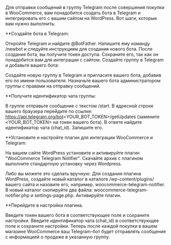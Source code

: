 Для отправки сообщений в группу Telegram после совершения покупки в WooCommerce, вам понадобится создать бота в Telegram и интегрировать его с вашим сайтом на WordPress. Вот шаги, которые вам нужно выполнить:

**Создайте бота в Telegram:

Откройте Telegram и найдите @BotFather.
Напишите ему команду /newbot и следуйте инструкциям для создания нового бота.
После создания бота, вы получите токен доступа. Сохраните его, так как он понадобится вам для интеграции с сайтом.
Создайте группу в Telegram и добавьте вашего бота:

Создайте новую группу в Telegram и пригласите вашего бота, добавив его по имени пользователя.
Назначьте вашего бота администратором группы с правами на отправку сообщений.

**Получите идентификатор чата группы:

В группе отправьте сообщение с текстом /start.
В адресной строке вашего браузера перейдите по ссылке: https://api.telegram.org/bot<YOUR_BOT_TOKEN>/getUpdates (замените <YOUR_BOT_TOKEN> на токен вашего бота).
В ответе найдите идентификатор чата (chat_id). Запишите его.

**Установите и настройте плагин для интеграции WooCommerce и Telegram:

На вашем сайте WordPress установите и активируйте плагин "WooCommerce Telegram Notifier".
Скачайте архив с плагином выполните стандартную установку через Wordpress.

Либо вы можете это сделать вручную:
Для создания плагина WordPress, создайте новый каталог в каталоге /wp-content/plugins/ вашего сайта и назовите его, например, woocommerce-telegram-notifier. В новый каталог скопируйте два файла: woocommerce-telegram-notifier.php и settings-page.php. Активируйте плагин.

**Перейдите в настройки плагина.

Введите токен вашего бота в соответствующее поле и сохраните настройки.
Введите идентификатор чата (chat_id) в соответствующее поле и сохраните настройки.
Теперь после каждой покупки в вашем магазине WooCommerce ваш Telegram-бот будет отправлять сообщение с информацией о продаже в указанную группу.
